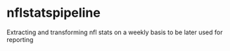 # nflstatspipeline
Extracting and transforming nfl stats on a weekly basis to be later used for reporting
